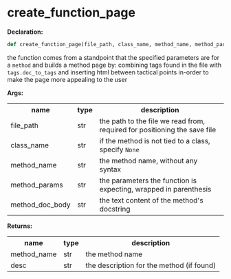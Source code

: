<h1>create_function_page</h1>

<span><b>Declaration:</b></span>

```py
def create_function_page(file_path, class_name, method_name, method_params, method_doc_body)
```



<p>the function comes from a standpoint that the specified parameters are for a <code>method</code> and builds a method page by:
combining tags found in the file with <code>tags.doc_to_tags</code> and inserting html between tactical points in-order to make the page more appealing to the user</p>

<span><b>Args:</b></span><table><tbody><tr><th>name</th><th>type</th><th>description</th></tr><tr><td>file_path</td><td>str</td><td>the path to the file we read from, required for positioning the save file</td></tr><tr><td>class_name</td><td>str</td><td>if the method is not tied to a class, specify <code>None</code></td></tr><tr><td>method_name</td><td>str</td><td>the method name, without any syntax</td></tr><tr><td>method_params</td><td>str</td><td>the parameters the function is expecting, wrapped in parenthesis</td></tr><tr><td>method_doc_body</td><td>str</td><td>the text content of the method's docstring</td></tr></tbody></table>

<span><b>Returns:</b></span><table><tbody><tr><th>name</th><th>type</th><th>description</th></tr><tr><td>method_name</td><td>str</td><td>the method name</td></tr><tr><td>desc</td><td>str</td><td>the description for the method (if found)</td></tr></tbody></table>

